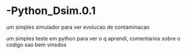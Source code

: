 # -Python_Dsim.0.1
um simples simulador para ver evolucao de contaminacao

um simples teste em python para ver o q aprendi, comentarios sobre o codigo sao bem vinsdos
